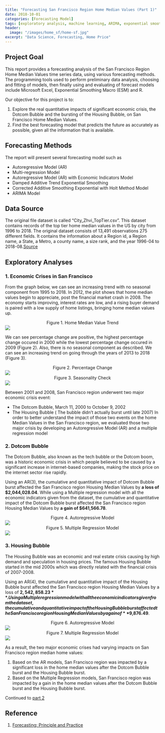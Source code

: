```yaml
---
title: "Forecasting San Francisco Region Home Median Values (Part 1)"
date: 2018-10-01
categories: [Forecasting Model]
tags: [exploratory analysis, machine learning, ARIMA, exponential smoothing, R]
header:
  image: "/images/home_sf/home-sf.jpg"
excerpt: "Data Science, Forecasting, Home Price"
---
```


## Project Goal
This report provides a forecasting analysis of the San Francisco Region Home Median Values time series data, using various forecasting methods. The programming tools used to perform preliminary data analysis, choosing and fitting of models, then finally using and evaluating of forecast models include Microsoft Excel, Exponential Smoothing Macro (ESM) and R.

Our objective for this project is to:
1. Explore the real quantitative impacts of significant economic crisis, the Dotcom Bubble and the bursting of the Housing Bubble, on San Francisco Home Median Values.
2. Find the best forecasting model that predicts the future as accurately as possible, given all the information that is available.

## Forecasting Methods
The report will present several forecasting model such as
* Autoregressive Model (AR)
* Multi-regression Model
* Autoregressive Model (AR) with Economic Indicators Model
* Damped Additive Trend Exponential Smoothing
* Corrected Additive Smoothing Exponential with Holt Method Model
* ARIMA Model


## Data Source
The original file dataset is called “City_Zhvi_TopTier.csv”. This dataset contains records of the top tier home median values in the US by city from 1996 to 2018. The original dataset consists of 13,491 observations 275 different fields. It contains the information about a Region id, a Region name, a State, a Metro, a county name, a size rank, and the year 1996-04 to 2018-08.<a href="https://www.zillow.com/research/data/">Source</a>


## Exploratory Analyses
### 1. Economic Crises in San Francisco
From the graph below, we can see an increasing trend with no seasonal component from 1995 to 2018. In 2012, the plot shows that home median values begin to appreciate, post the financial market crash in 2008. The economy starts improving, interest rates are low, and a rising buyer demand is paired with a low supply of home listings, bringing home median values up.


<div style="text-align: center"> Figure 1. Home Median Value Trend </div>
<img src="{{ site.url }}{{ site.baseurl }}/images/home_sf/eda1.png">


We can see percentage change are positive, the highest percentage change occured in 2000 while the lowest percentage change occured in 2009 (Figure 2). Also, there is no seasonal component as described. We can see an increasing trend on going through the years of 2013 to 2018 (Figure 3).


<div style="text-align: center"> Figure 2. Percentage Change </div>
<img src="{{ site.url }}{{ site.baseurl }}/images/home_sf/eda2.png">


<div style="text-align: center"> Figure 3. Seasonality Check </div>
<img src="{{ site.url }}{{ site.baseurl }}/images/home_sf/eda3.png">



Between 2001 and 2008, San Francisco region underwent two major economic crisis event:
* The Dotcom Bubble,  March 11, 2000 to October 9, 2002
* The Housing Bubble ( The bubble didn’t actually burst until late 2007)
In order to better understand the impact of those two events on the home Median Values in the San Francisco region, we evaluated those two major crisis by developing an Autoregressive Model (AR) and a multiple regression model


### 2. Dotcom Bubble
The Dotcom Bubble, also known as the tech bubble or the Dotcom boom, was a historic economic crisis in which people believed to be caused by a significant increase in internet-based companies, making the stock price on the internet sector rise rapidly.

Using an AR(3), the cumulative and quantitative impact of Dotcom Bubble burst affected the San Francisco region Housing Median Values by **a loss of $2,044,028.04**. While using a Multiple regression model with all the economic indicators given from the dataset,  the cumulative and quantitative impact of the Dotcom Bubble burst affected the San Francisco region Housing Median Values by **a gain of $641,566.78**.


<div style="text-align: center"> Figure 4. Autoregressive Model </div>
<img src="{{ site.url }}{{ site.baseurl }}/images/home_sf/eda4.png">


<div style="text-align: center"> Figure 5. Multiple Regression Model</div>
<img src="{{ site.url }}{{ site.baseurl }}/images/home_sf/eda5.png">



### 3. Housing Bubble
The Housing Bubble was an economic and real estate crisis causing by high demand and speculation in housing prices. The famous Housing Bubble started in the mid 2000s which was directly related with the financial crisis of 2007-2008.

Using an AR(4), the cumulative and quantitative impact of the Housing Bubble burst affected the San Francisco region Housing Median Values by a loss of **$2,542,858.23**. Using a Multiple regression model with all the economic indicators given from the dataset,  the cumulative and quantitative impact of the Housing Bubble burst affected the San Francisco region Housing Median Values by a gain of **$9,876.49**.


<div style="text-align: center"> Figure 6. Autoregressive Model</div>
<img src="{{ site.url }}{{ site.baseurl }}/images/home_sf/eda6.png">


<div style="text-align: center"> Figure 7. Multiple Regression Model</div>
<img src="{{ site.url }}{{ site.baseurl }}/images/home_sf/eda7.png">


As a result, the two major economic crises had varying impacts on San Francisco region median home values:
1. Based on the AR models, San Francisco region was impacted by a significant loss in the home median values after the Dotcom Bubble burst and the Housing Bubble burst.
2. Based on the Multiple Regression models, San Francisco region was impacted by a gain in the home median values after the Dotcom Bubble burst and the Housing Bubble burst.

Continued to <a href="">part 2</a>

## Reference
1. <a href="https://otexts.org/fpp2/AR.html">Forecasting: Principle and Practice</a>
